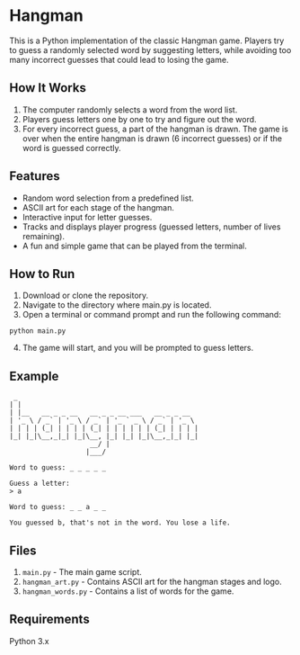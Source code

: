 # Hangman

This is a Python implementation of the classic Hangman game. Players try to guess a randomly selected word by suggesting letters, while avoiding too many incorrect guesses that could lead to losing the game.

## How It Works

1. The computer randomly selects a word from the word list.
2. Players guess letters one by one to try and figure out the word.
3. For every incorrect guess, a part of the hangman is drawn. The game is over when the entire hangman is drawn (6 incorrect guesses) or if the word is guessed correctly.

## Features

-   Random word selection from a predefined list.
-   ASCII art for each stage of the hangman.
-   Interactive input for letter guesses.
-   Tracks and displays player progress (guessed letters, number of lives remaining).
-   A fun and simple game that can be played from the terminal.

## How to Run

1. Download or clone the repository.
2. Navigate to the directory where main.py is located.
3. Open a terminal or command prompt and run the following command:

```
python main.py
```

4. The game will start, and you will be prompted to guess letters.

## Example

```
 _
| |
| |__   __ _ _ __   __ _ _ __ ___   __ _ _ __
| '_ \ / _` | '_ \ / _` | '_ ` _ \ / _` | '_ \
| | | | (_| | | | | (_| | | | | | | (_| | | | |
|_| |_|\__,_|_| |_|\__, |_| |_| |_|\__,_|_| |_|
                    __/ |
                   |___/

Word to guess: _ _ _ _ _

Guess a letter:
> a

Word to guess: _ _ a _ _

You guessed b, that's not in the word. You lose a life.
```

## Files

1. `main.py` - The main game script.
2. `hangman_art.py` - Contains ASCII art for the hangman stages and logo.
3. `hangman_words.py` - Contains a list of words for the game.

## Requirements

Python 3.x
